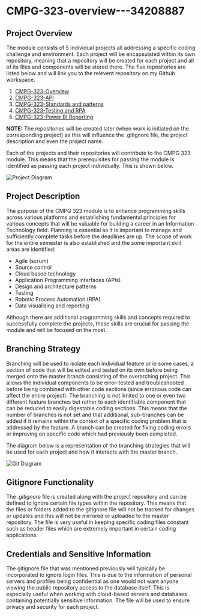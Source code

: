 # CMPG-323-overview---34208887

## Project Overview

The module consists of 5 individual projects all addressing a specific coding challenge and environment. Each project will be encapsulated within its own repository, meaning that a repository will be created for each project and all of its files and components will be stored there. The five repositories are listed below and will link you to the relevent repository on my Github workspace.

1. [CMPG-323-Overview](https://github.com/Anja34208887/CMPG-323-overview---34208887.git)
2. [CMPG-323-API](https://github.com/Anja34208887/CMPG-323-API---34208887)
3. [CMPG-323-Standards and patterns](https://github.com/Anja34208887/CMPG-323-Standards-and_Patterns---34208887)
4. [CMPG-323-Testing and RPA](https://github.com/Anja34208887/CMPG-323-Project-4-34208887-)
5. [CMPG-323-Power BI Reporting](https://github.com/Anja34208887/-CMPG-323-Project-5-34208887)

**NOTE:** The repositories will be created later (when work is initiated on the corresponding project) as this will influence the .gitignore file, the project description and even the project name.

Each of the projects and their repositories will contribute to the CMPG 323 module. This means that the prerequisites for passing the module is identified as passing each project individually. This is shown below.

![Project Diagram](https://user-images.githubusercontent.com/79098262/185421692-c1525672-1fc4-4db6-b1b5-b095fea5dd7d.png)

## Project Description

The purpose of the CMPG 323 module is to enhance programming skills across various platforms and establishing fundamental principles for various concepts that will be valuable for building a career in an Information Technology field. Planning is essential as it is important to manage and sufficiently complete tasks before the deadlines are up. The scope of work for the entire semester is also established and the some important skill areas are identified:

* Agile (scrum)
* Source control
* Cloud based technology
* Application Programming Interfaces (APIs)
* Design and architecture patterns
* Testing
* Robotic Process Automation (RPA)
* Data visualising and reporting

Although there are additional programming skills and concepts required to successfully complete the projects, these skills are crucial for passing the module and will be focused on the most..


## Branching Strategy

Branching will be used to isolate each individual feature or in some cases, a section of code that will be edited and tested on its own before being merged onto the master branch consisting of the overarching project. This allows the individual components to be error-tested and troubleshooted before being combined with other code sections (since erronous code can affect the entire project). The branching is not limited to one or even two different feature branches but rather to each identifiable component that can be reduced to easily digestable coding sections. This means that the number of branches is not set and that additional,  sub-branches can be added if it remains within the context of a specific coding problem that is addressed by the feature. A branch can be created for fixing coding errors or improving on specific code which had previously been completed.

The diagram below is a representation of the branching strategies that will be used for each project and how it interacts with the master branch.

![Git Diagram](https://user-images.githubusercontent.com/79098262/185421622-00efc85a-10f8-4762-92e4-09338e0e181f.png)


## Gitignore Functionality

The *.gitignore* file is created along with the project repository and can be defined to ignore certain file types within the repository. This means that the files or folders added to the gitignore file will not be tracked for changes or updates and this will not be mirrored or uploaded to the master repository. The file is very useful in keeping specific coding files constant such as header files which are extremely important in certain coding applications.

## Credentials and Sensitive Information

The gitignore file that was mentioned previously will typically be incorporated to ignore login files. This is due to the information of personal servers and profiles being confidential as one would not want anyone viewing the public repository access to the database itself. This is especially useful when working with cloud-based servers and databases containing potentially sensitive information. The file will be used to ensure privacy and security for each project.
